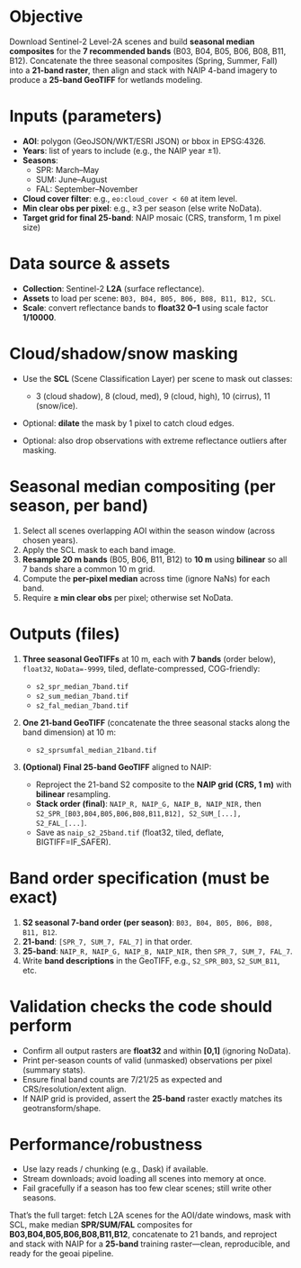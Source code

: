 # Objective

Download Sentinel-2 Level-2A scenes and build **seasonal median composites** for the **7 recommended bands** (B03, B04, B05, B06, B08, B11, B12). Concatenate the three seasonal composites (Spring, Summer, Fall) into a **21-band raster**, then align and stack with NAIP 4-band imagery to produce a **25-band GeoTIFF** for wetlands modeling.

# Inputs (parameters)

* **AOI**: polygon (GeoJSON/WKT/ESRI JSON) or bbox in EPSG:4326.
* **Years**: list of years to include (e.g., the NAIP year ±1).
* **Seasons**:
  * SPR: March–May
  * SUM: June–August
  * FAL: September–November
* **Cloud cover filter**: e.g., `eo:cloud_cover < 60` at item level.
* **Min clear obs per pixel**: e.g., ≥3 per season (else write NoData).
* **Target grid for final 25-band**: NAIP mosaic (CRS, transform, 1 m pixel size)

# Data source & assets

* **Collection**: Sentinel-2 **L2A** (surface reflectance).
* **Assets** to load per scene: `B03, B04, B05, B06, B08, B11, B12, SCL`.
* **Scale**: convert reflectance bands to **float32 0–1** using scale factor **1/10000**.

# Cloud/shadow/snow masking

* Use the **SCL** (Scene Classification Layer) per scene to mask out classes:

  * 3 (cloud shadow), 8 (cloud, med), 9 (cloud, high), 10 (cirrus), 11 (snow/ice).
* Optional: **dilate** the mask by 1 pixel to catch cloud edges.
* Optional: also drop observations with extreme reflectance outliers after masking.

# Seasonal median compositing (per season, per band)

1. Select all scenes overlapping AOI within the season window (across chosen years).
2. Apply the SCL mask to each band image.
3. **Resample 20 m bands** (B05, B06, B11, B12) to **10 m** using **bilinear** so all 7 bands share a common 10 m grid.
4. Compute the **per-pixel median** across time (ignore NaNs) for each band.
5. Require **≥ min clear obs** per pixel; otherwise set NoData.

# Outputs (files)

1. **Three seasonal GeoTIFFs** at 10 m, each with **7 bands** (order below), `float32`, `NoData=-9999`, tiled, deflate-compressed, COG-friendly:

   * `s2_spr_median_7band.tif`
   * `s2_sum_median_7band.tif`
   * `s2_fal_median_7band.tif`
2. **One 21-band GeoTIFF** (concatenate the three seasonal stacks along the band dimension) at 10 m:

   * `s2_sprsumfal_median_21band.tif`
3. **(Optional) Final 25-band GeoTIFF** aligned to NAIP:

   * Reproject the 21-band S2 composite to the **NAIP grid (CRS, 1 m)** with **bilinear** resampling.
   * **Stack order (final)**: `NAIP_R, NAIP_G, NAIP_B, NAIP_NIR,` then `S2_SPR_[B03,B04,B05,B06,B08,B11,B12], S2_SUM_[...], S2_FAL_[...]`.
   * Save as `naip_s2_25band.tif` (float32, tiled, deflate, BIGTIFF=IF\_SAFER).

# Band order specification (must be exact)

1. **S2 seasonal 7-band order (per season)**: `B03, B04, B05, B06, B08, B11, B12`.
2. **21-band**: `[SPR_7, SUM_7, FAL_7]` in that order.
3. **25-band**: `NAIP_R, NAIP_G, NAIP_B, NAIP_NIR,` then `SPR_7, SUM_7, FAL_7`.
4. Write **band descriptions** in the GeoTIFF, e.g., `S2_SPR_B03`, `S2_SUM_B11`, etc.

# Validation checks the code should perform

* Confirm all output rasters are **float32** and within **\[0,1]** (ignoring NoData).
* Print per-season counts of valid (unmasked) observations per pixel (summary stats).
* Ensure final band counts are 7/21/25 as expected and CRS/resolution/extent align.
* If NAIP grid is provided, assert the **25-band** raster exactly matches its geotransform/shape.

# Performance/robustness

* Use lazy reads / chunking (e.g., Dask) if available.
* Stream downloads; avoid loading all scenes into memory at once.
* Fail gracefully if a season has too few clear scenes; still write other seasons.

That’s the full target: fetch L2A scenes for the AOI/date windows, mask with SCL, make median **SPR/SUM/FAL** composites for **B03,B04,B05,B06,B08,B11,B12**, concatenate to 21 bands, and reproject and stack with NAIP for a **25-band** training raster—clean, reproducible, and ready for the geoai pipeline.

